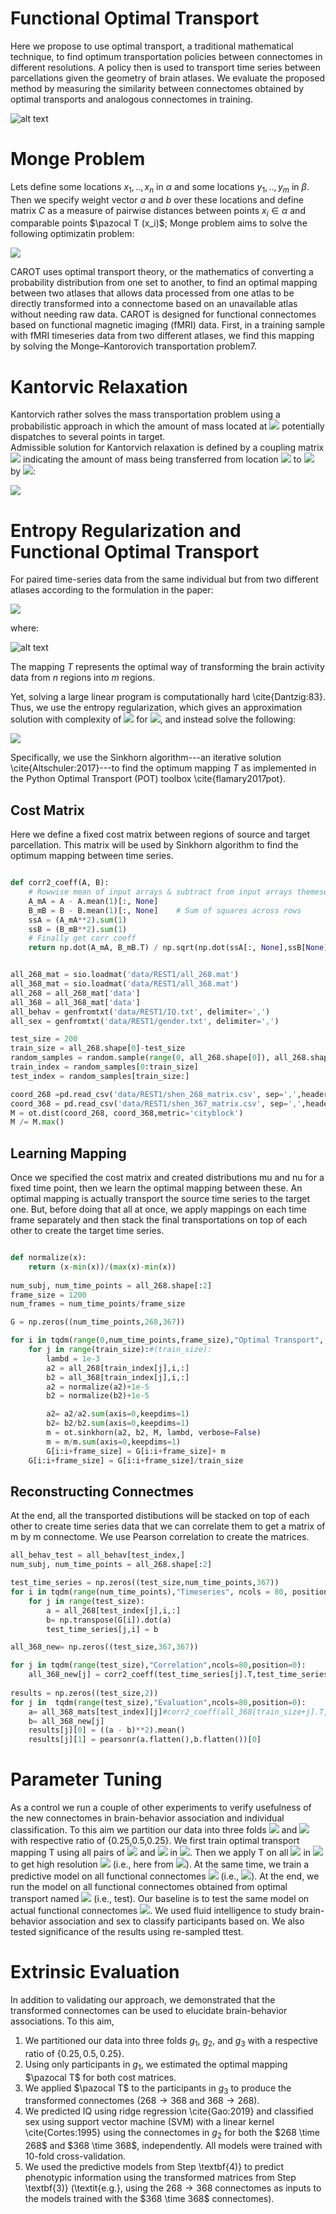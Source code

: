 # Functional Optimal Transport

Here we propose to use optimal transport, a traditional mathematical technique, to find optimum transportation policies between connectomes in different resolutions. A policy then is used to transport time series between parcellations given the geometry of brain atlases.
We evaluate the proposed method by measuring the similarity between connectomes obtained by optimal transports and analogous connectomes in training.

![alt text](fig-1.png)

# Monge Problem
Lets define some locations $x_1,..,x_n$ in $\alpha$ and some locations $y_1,..,y_m$ in $\beta$. Then we specify weight vector $a$ and $b$ over these locations and define matrix $C$ as a measure of pairwise distances between points $x_i \in \alpha$ and comparable points $\pazocal T (x_i)$;
Monge problem aims to solve the following optimizatin problem:

<img src="https://render.githubusercontent.com/render/math?math=\min_{T}\Big\{, \sum_i c(x_i,T(x_i)):T_{\sharp}\alpha =\beta\Big\}">

CAROT uses optimal transport theory, or the mathematics of converting a probability distribution from one set to another, to find an optimal mapping
between two atlases that allows data processed from one atlas to be directly transformed into a connectome based on an
unavailable atlas without needing raw data. CAROT is designed for functional connectomes based on functional magnetic
imaging (fMRI) data. First, in a training sample with fMRI timeseries data from two different atlases, we find this mapping by
solving the Monge–Kantorovich transportation problem7. 

# Kantorvic Relaxation

Kantorvich rather solves the mass transportation problem using a probabilistic approach in which the amount of mass located at <img src="https://render.githubusercontent.com/render/math?math=x_i"> potentially dispatches to several points in target.  
Admissible solution for Kantorvich relaxation is defined by a coupling matrix <img src="https://render.githubusercontent.com/render/math?math=T\in{R}^{n\times m}"> indicating the amount of mass being transferred from location <img src="https://render.githubusercontent.com/render/math?math=x_i"> to <img src="https://render.githubusercontent.com/render/math?math=y_j"> by <img src="https://render.githubusercontent.com/render/math?math=T_{i,j}">:

<img src="https://render.githubusercontent.com/render/math?math=U(a,b)=\{{T}\in\mathbb{R}^{n\times m}_+:{T}{1}_m =a,{T}^T{1}_n=b\},">

# Entropy Regularization and Functional Optimal Transport

For paired time-series data from the same individual but from two different atlases according to the formulation in the paper:

<img src="https://render.githubusercontent.com/render/math?math=L_c(\mu_t,\nu_t) =\min_{{T}}C^T{T}\textbf{ s.t, }A\underline{{T}}=\begin{bmatrix}\mu_t\\ \nu_t \end{bmatrix}">

where:

![alt text](ot-eq.png)

The mapping ${T}$ represents the optimal way of transforming the brain activity data from $n$ regions into $m$ regions.

 Yet, solving a large linear program is computationally hard \cite{Dantzig:83}.
Thus, we use the  entropy regularization, which gives an approximation solution with complexity of  <img src="https://render.githubusercontent.com/render/math?math=\mathcal{O}(n^2\log (n)\eta^{-3})"> for <img src="https://render.githubusercontent.com/render/math?math=\epsilon =\frac{4\log(n)}{\eta}">, and instead solve the following:

<img src="https://render.githubusercontent.com/render/math?math=L_c(\mu_t,\nu_t) =\min_{{T}}C^T {T} - \epsilon H(T)\textbf{ s.t, } A\underline{{T}}=\begin{bmatrix}\mu_t \\ \nu_t \end{bmatrix}">

 Specifically, we use the Sinkhorn algorithm---an iterative solution \cite{Altschuler:2017}---to find the optimum mapping ${T}$ as implemented in the Python Optimal Transport (POT) toolbox \cite{flamary2017pot}.

## Cost Matrix
Here we define a fixed cost matrix between regions of source and target parcellation. This matrix will be used by Sinkhorn algorithm to find the optimum mapping between time series. 

```python

def corr2_coeff(A, B):
    # Rowwise mean of input arrays & subtract from input arrays themeselves
    A_mA = A - A.mean(1)[:, None]
    B_mB = B - B.mean(1)[:, None]    # Sum of squares across rows
    ssA = (A_mA**2).sum(1)
    ssB = (B_mB**2).sum(1)
    # Finally get corr coeff
    return np.dot(A_mA, B_mB.T) / np.sqrt(np.dot(ssA[:, None],ssB[None]))


all_268_mat = sio.loadmat('data/REST1/all_268.mat')
all_368_mat = sio.loadmat('data/REST1/all_368.mat')
all_268 = all_268_mat['data']
all_368 = all_368_mat['data']
all_behav = genfromtxt('data/REST1/IQ.txt', delimiter=',')
all_sex = genfromtxt('data/REST1/gender.txt', delimiter=',')

test_size = 200
train_size = all_268.shape[0]-test_size
random_samples = random.sample(range(0, all_268.shape[0]), all_268.shape[0])
train_index = random_samples[0:train_size]
test_index = random_samples[train_size:]

coord_268 =pd.read_csv('data/REST1/shen_268_matrix.csv', sep=',',header=None)
coord_368 = pd.read_csv('data/REST1/shen_367_matrix.csv', sep=',',header=None)
M = ot.dist(coord_268, coord_368,metric='cityblock')
M /= M.max()
```

## Learning Mapping
Once we specified the cost matrix and created distributions mu and nu for a fixed time point, then we learn the optimal mapping between these. An optimal mapping is actually transport the source time series to the target one. But, before doing that all at once, we apply mappings on each time frame separately and then stack the final transportations on top of each other to create the target time series. 

```python

def normalize(x):
    return (x-min(x))/(max(x)-min(x))
    
num_subj, num_time_points = all_268.shape[:2]
frame_size = 1200
num_frames = num_time_points/frame_size

G = np.zeros((num_time_points,268,367))

for i in tqdm(range(0,num_time_points,frame_size),"Optimal Transport", ncols = 80, position = 0):#range(num_time_points):
    for j in range(train_size):#(train_size):
        lambd = 1e-3
        a2 = all_268[train_index[j],i,:]
        b2 = all_368[train_index[j],i,:]
        a2 = normalize(a2)+1e-5
        b2 = normalize(b2)+1e-5

        a2= a2/a2.sum(axis=0,keepdims=1)
        b2= b2/b2.sum(axis=0,keepdims=1)
        m = ot.sinkhorn(a2, b2, M, lambd, verbose=False)
        m = m/m.sum(axis=0,keepdims=1)
        G[i:i+frame_size] = G[i:i+frame_size]+ m
    G[i:i+frame_size] = G[i:i+frame_size]/train_size
```

## Reconstructing Connectmes
At the end, all the transported distibutions will be stacked on top of each other to create time series data that we can correlate them to get a matrix of m by m connectome. We use Pearson correlation to create the matrices.

```python
all_behav_test = all_behav[test_index,]
num_subj, num_time_points = all_268.shape[:2]

test_time_series = np.zeros((test_size,num_time_points,367))
for i in tqdm(range(num_time_points),"Timeseries", ncols = 80, position = 0):
    for j in range(test_size):
        a = all_268[test_index[j],i,:]
        b= np.transpose(G[i]).dot(a)
        test_time_series[j,i] = b

all_368_new= np.zeros((test_size,367,367))

for j in tqdm(range(test_size),"Correlation",ncols=80,position=0):
    all_368_new[j] = corr2_coeff(test_time_series[j].T,test_time_series[j].T)
    
results = np.zeros((test_size,2))
for j in  tqdm(range(test_size),"Evaluation",ncols=80,position=0):
    a= all_368_mats[test_index][j]#corr2_coeff(all_368[train_size+j].T,all_368[train_size+j].T)
    b= all_368_new[j]
    results[j][0] = ((a - b)**2).mean()
    results[j][1] = pearsonr(a.flatten(),b.flatten())[0]
```

# Parameter Tuning
As a control we run a couple of other experiments to verify usefulness of the new connectomes in brain-behavior association and individual classification.
To this aim we partition our data into three folds <img src="https://render.githubusercontent.com/render/math?math=g_1, g_2,"> and <img src="https://render.githubusercontent.com/render/math?math=g_3"> with respective ratio of \{0.25,0.5,0.25\}. 
We first train optimal transport mapping  T using all pairs of <img src="https://render.githubusercontent.com/render/math?math=\mu"> and <img src="https://render.githubusercontent.com/render/math?math=\nu"> in <img src="https://render.githubusercontent.com/render/math?math=g_1">. 
Then we apply T on all <img src="https://render.githubusercontent.com/render/math?math=\mu"> in <img src="https://render.githubusercontent.com/render/math?math=g_3"> to get high resolution <img src="https://render.githubusercontent.com/render/math?math=\nu"> (i.e., here from <img src="https://render.githubusercontent.com/render/math?math=268 \rightarrow 368">).
At the same time, we train a predictive model on all functional connectomes <img src="https://render.githubusercontent.com/render/math?math=F_{\nu} in g_2"> (i.e., <img src="https://render.githubusercontent.com/render/math?math=F_{\nu}\in\mathbb{R}^{368\times 368}">). 
At the end, we run the model on all functional connectomes obtained from optimal transport named <img src="https://render.githubusercontent.com/render/math?math=F^{T}_{\nu}\in g_3"> (i.e., test).
Our baseline is to test the same model on actual functional connectomes <img src="https://render.githubusercontent.com/render/math?math=F_{\nu}">.
We used fluid intelligence to study brain-behavior association and sex to classify participants based on.
We also tested significance of the results using re-sampled ttest. 

# Extrinsic Evaluation

In addition to validating our approach, we demonstrated that the transformed connectomes can be used to elucidate brain-behavior associations. 
To this aim, 

1. We partitioned our data into three folds $g_1$, $g_2$, and $g_3$ with a respective ratio of $\{0.25,0.5,0.25\}$. 
2.  Using only participants in $g_1$, we estimated the optimal mapping $\pazocal T$ for both cost matrices. 
3. We applied $\pazocal T$ to the participants in $g_3$ to produce the transformed connectomes ($268 \rightarrow 368$ and $368 \rightarrow 268$).
4. We predicted IQ using ridge regression \cite{Gao:2019} and classified sex using support vector machine (SVM) with a linear kernel \cite{Cortes:1995} using the connectomes in $g_2$ for both the $268 \time 268$ and $368 \time 368$, independently. All models were trained with $10$-fold cross-validation.
5. We used the predictive models from Step \textbf{4)} to
predict phenotypic information using the transformed matrices from Step \textbf{3)} (\textit{e.g.}, using the $268 \rightarrow 368$ connectomes as inputs to the models trained with the $368 \time 368$ connectomes).

